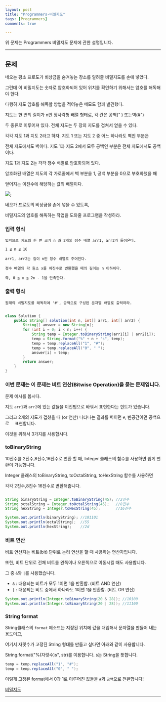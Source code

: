 ```yaml
---
layout: post
title: "Programmers-비밀지도"
tags: [Programmers]
comments: true

---
```


위 문제는 Programmers 비밀지도 문제에 관한 설명입니다.<br>

---

## 문제

네오는 평소 프로도가 비상금을 숨겨놓는 장소를 알려줄 비밀지도를 손에 넣었다. 

그런데 이 비밀지도는 숫자로 암호화되어 있어 위치를 확인하기 위해서는 암호를 해독해야 한다. 

다행히 지도 암호를 해독할 방법을 적어놓은 메모도 함께 발견했다.

지도는 한 변의 길이가 n인 정사각형 배열 형태로, 각 칸은 공백(" ) 또는벽(#") 

두 종류로 이루어져 있다.
전체 지도는 두 장의 지도를 겹쳐서 얻을 수 있다. 

각각 지도 1과 지도 2라고 하자. 지도 1 또는 지도 2 중 어느 하나라도 벽인 부분은 

전체 지도에서도 벽이다. 지도 1과 지도 2에서 모두 공백인 부분은 전체 지도에서도 공백이다.

지도 1과 지도 2는 각각 정수 배열로 암호화되어 있다.

암호화된 배열은 지도의 각 가로줄에서 벽 부분을 1, 공백 부분을 0으로 부호화했을 때
 
얻어지는 이진수에 해당하는 값의 배열이다.

<img src="http://t1.kakaocdn.net/welcome2018/secret8.png">;

네오가 프로도의 비상금을 손에 넣을 수 있도록, 

비밀지도의 암호를 해독하는 작업을 도와줄 프로그램을 작성하라.

### 입력 형식
    입력으로 지도의 한 변 크기 n 과 2개의 정수 배열 arr1, arr2가 들어온다.
    
    1 ≦ n ≦ 16
    
    arr1, arr2는 길이 n인 정수 배열로 주어진다.
    
    정수 배열의 각 원소 x를 이진수로 변환했을 때의 길이는 n 이하이다. 
    
    즉, 0 ≦ x ≦ 2n - 1을 만족한다.

### 출력 형식

    원래의 비밀지도를 해독하여 '#', 공백으로 구성된 문자열 배열로 출력하라.

```java

class Solution {
    public String[] solution(int n, int[] arr1, int[] arr2) {
        String[] answer = new String[n];
        for (int i = 0; i < n; i++) {
            String temp = Integer.toBinaryString(arr1[i] | arr2[i]);
            temp = String.format("%" + n + "s", temp);
            temp = temp.replaceAll("1", "#");
            temp = temp.replaceAll("0", " ");
            answer[i] = temp;
        }
        return answer;
    }
}

 ```

### 이번 문제는 이 문제는 비트 연산(Bitwise Operation)을 묻는 문제입니다.

 문제 예시를 봅시다.
 
 지도 `arr1`과 `arr2`에 있는 값들을 이진법으로 바꿔서 표현한다는 힌트가 있습니다.
 
 그리고 2개의 지도가 겹쳤을 때 (or 연산) 나타나는 결과를 벽이면 `#`, 빈공간이면 공백으로 `  `표현합니다.
 
 이것을 위해서 3가지를 사용합시다.
 
### toBinaryString

10진수를 2진수,8진수,16진수로 변환 할 때, Integer 클래스의 함수를 사용하면 쉽게 변환이 가능합니다.

Integer 클래스의 toBinaryString, toOctalString, toHexString 함수를 사용하면 

각각 2진수,8진수 16진수로 변환해줍니다.

```java

String binaryString = Integer.toBinaryString(45); //2진수
String octalString = Integer.toOctalString(45);   //8진수
String hexString = Integer.toHexString(45);       //16진수

System.out.println(binaryString); //101101
System.out.println(octalString);  //55
System.out.println(hexString);    //2d

```
### 비트 연산

비트 연산자는 비트(bit) 단위로 논리 연산을 할 때 사용하는 연산자입니다.

또한, 비트 단위로 전체 비트를 왼쪽이나 오른쪽으로 이동시킬 때도 사용합니다.

그 중  `&`와 `|`를 사용했습니다.

* `&` :	대응되는 비트가 모두 1이면 1을 반환함. (비트 AND 연산)
* `|` :	대응되는 비트 중에서 하나라도 1이면 1을 반환함. (비트 OR 연산)
 
```java
System.out.println(Integer.toBinaryString(20 & 28)); //10100
System.out.println(Integer.toBinaryString(20 | 28)); //11100
```
 
### String format

String클래스의 `format` 메소드는 지정된 위치에 값을 대입해서 문자열을 만들어 내는 용도이고,

여기서 자릿수가 고정된 String 형태를 만들고 싶다면 아래와 같이 사용합니다.

String.format("%(자릿수)s", str)를 이용합니다. s는 String을 뜻합니다.

```java
temp = temp.replaceAll("1", "#");
temp = temp.replaceAll("0", " ");
```
이렇게 고정된 format에서 0과 1로 이루어진 값들을 `#`과 `공백`으로 전환합니다!

<a href= "https://programmers.co.kr/learn/courses/30/lessons/17681">비밀지도</a>

---
